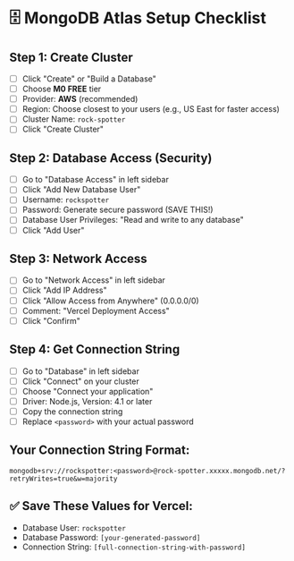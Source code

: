 # 🗄️ MongoDB Atlas Setup Checklist

## Step 1: Create Cluster
- [ ] Click "Create" or "Build a Database"
- [ ] Choose **M0 FREE** tier
- [ ] Provider: **AWS** (recommended)
- [ ] Region: Choose closest to your users (e.g., US East for faster access)
- [ ] Cluster Name: `rock-spotter`
- [ ] Click "Create Cluster"

## Step 2: Database Access (Security)
- [ ] Go to "Database Access" in left sidebar
- [ ] Click "Add New Database User"
- [ ] Username: `rockspotter`
- [ ] Password: Generate secure password (SAVE THIS!)
- [ ] Database User Privileges: "Read and write to any database"
- [ ] Click "Add User"

## Step 3: Network Access
- [ ] Go to "Network Access" in left sidebar  
- [ ] Click "Add IP Address"
- [ ] Click "Allow Access from Anywhere" (0.0.0.0/0)
- [ ] Comment: "Vercel Deployment Access"
- [ ] Click "Confirm"

## Step 4: Get Connection String
- [ ] Go to "Database" in left sidebar
- [ ] Click "Connect" on your cluster
- [ ] Choose "Connect your application"
- [ ] Driver: Node.js, Version: 4.1 or later
- [ ] Copy the connection string
- [ ] Replace `<password>` with your actual password

## Your Connection String Format:
```
mongodb+srv://rockspotter:<password>@rock-spotter.xxxxx.mongodb.net/?retryWrites=true&w=majority
```

## ✅ Save These Values for Vercel:
- Database User: `rockspotter`
- Database Password: `[your-generated-password]`
- Connection String: `[full-connection-string-with-password]`